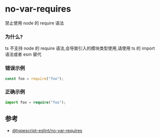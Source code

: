 # no-var-requires

禁止使用 node 的 require 语法

### 为什么?

ts 不支持 node 的 require 语法,会导致引入的模块类型使用,请使用 ts 的 import 语法或者 esm 替代

### 错误示例

```ts
const foo = require("foo");
```

### 正确示例

```ts
import foo = require("foo");
```

## 参考

- [@typescript-eslint/no-var-requires](https://typescript-eslint.io/rules/no-var-requires)
